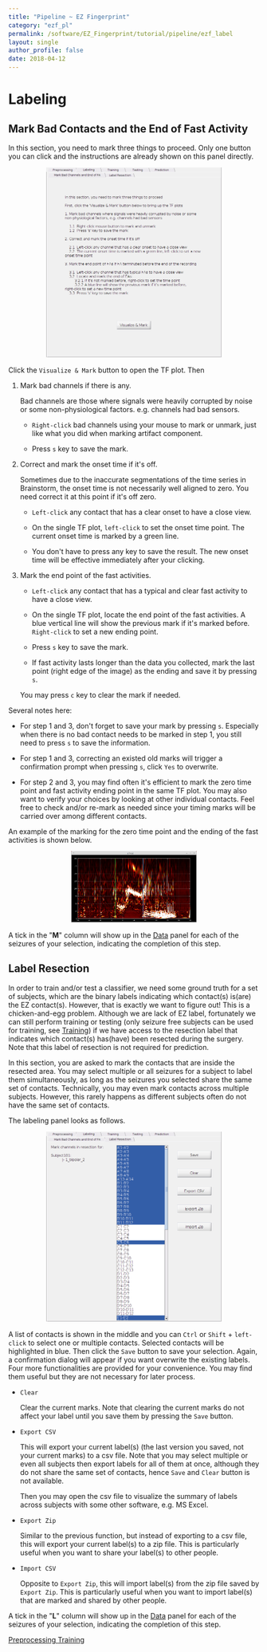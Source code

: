 ```yaml
---
title: "Pipeline ~ EZ Fingerprint"
category: "ezf_pl"
permalink: /software/EZ_Fingerprint/tutorial/pipeline/ezf_label
layout: single
author_profile: false
date: 2018-04-12
---
```


# Labeling

## <a name="mark"></a>Mark Bad Contacts and the End of Fast Activity

In this section, you need to mark three things to proceed. Only one button you can click and the instructions are already shown on this panel directly.

<p align="center">
  <img src="/images/software/EZ_Fingerprint/mark.png" style="max-width: 70%;">
</p>

Click the `Visualize & Mark` button to open the TF plot. Then

1. Mark bad channels if there is any.

	Bad channels are those where signals were heavily corrupted by noise or some non-physiological factors. e.g. channels had bad sensors.

	* `Right-click` bad channels using your mouse to mark or unmark, just like what you did when marking artifact component.

	* Press `s` key to save the mark.

2. Correct and mark the onset time if it's off.

	Sometimes due to the inaccurate segmentations of the time series in Brainstorm, the onset time is not necessarily well aligned to zero. You need correct it at this point if it's off zero.

	* `Left-click` any contact that has a clear onset to have a close view.

	* On the single TF plot, `left-click` to set the onset time point. The current onset time is marked by a green line.

	* You don't have to press any key to save the result. The new onset time will be effective immediately after your clicking.

3. Mark the end point of the fast activities.

	* `Left-click` any contact that has a typical and clear fast activity to have a close view.

	* On the single TF plot, locate the end point of the fast activities. A blue vertical line will show the previous mark if it's marked before. `Right-click` to set a new ending point.

	* Press `s` key to save the mark.

	* If fast activity lasts longer than the data you collected, mark the last point (right edge of the image) as the ending and save it by pressing `s`.

	You may press `c` key to clear the mark if needed.

Several notes here:

* For step 1 and 3, don't forget to save your mark by pressing `s`. Especially when there is no bad contact needs to be marked in step 1, you still need to press `s` to save the information.

* For step 1 and 3, correcting an existed old marks will trigger a confirmation prompt when pressing `s`, click `Yes` to overwrite.

* For step 2 and 3, you may find often it's efficient to mark the zero time point and fast activity ending point in the same TF plot. You may also want to verify your choices by looking at other individual contacts. Feel free to check and/or re-mark as needed since your timing marks will be carried over among different contacts.

An example of the marking for the zero time point and the ending of the fast activities is shown below.

<p align="center">
  <img src="/images/software/EZ_Fingerprint/TF_mark.png" style="max-width: 50%;">
</p>

A tick in the "**M**" column will show up in the [Data](/software/EZ_Fingerprint/tutorial/pipeline/ezf_data) panel for each of the seizures of your selection, indicating the completion of this step.

## <a name="lr"></a>Label Resection

In order to train and/or test a classifier, we need some ground truth for a set of subjects, which are the binary labels indicating which contact(s) is(are) the EZ contact(s). However, that is exactly we want to figure out! This is a chicken-and-egg problem. Although we are lack of EZ label, fortunately we can still perform training or testing (only seizure free subjects can be used for training, see [Training](/software/EZ_Fingerprint/tutorial/pipeline/ezf_train)) if we have access to the resection label that indicates which contact(s) has(have) been resected during the surgery. Note that this label of resection is not required for prediction.

In this section, you are asked to mark the contacts that are inside the resected area. You may select multiple or all seizures for a subject to label them simultaneously, as long as the seizures you selected share the same set of contacts. Technically, you may even mark contacts across multiple subjects. However, this rarely happens as different subjects often do not have the same set of contacts.

The labeling panel looks as follows.

<p align="center">
  <img src="/images/software/EZ_Fingerprint/label.png" style="max-width: 70%;">
</p>

A list of contacts is shown in the middle and you can `Ctrl` or `Shift` + `left-click` to select one or multiple contacts. Selected contacts will be highlighted in blue. Then click the `Save` button to save your selection. Again, a confirmation dialog will appear if you want overwrite the existing labels. Four more functionalities are provided for your convenience. You may find them useful but they are not necessary for later process.

* `Clear`

	Clear the current marks. Note that clearing the current marks do not affect your label until you save them by pressing the `Save` button.

* `Export CSV`

	This will export your current label(s) (the last version you saved, not your current marks) to a csv file. Note that you may select multiple or even all subjects then export labels for all of them at once, although they do not share the same set of contacts, hence `Save` and `Clear` button is not available.

	Then you may open the csv file to visualize the summary of labels across subjects with some other software, e.g. MS Excel.

* `Export Zip`

	Similar to the previous function, but instead of exporting to a csv file, this will export your current label(s) to a zip file. This is particularly useful when you want to share your label(s) to other people.
	
* `Import CSV`

	Opposite to `Export Zip`, this will import label(s) from the zip file saved by `Export Zip`. This is particularly useful when you want to import label(s) that are marked and shared by other people.
	
A tick in the "**L**" column will show up in the [Data](/software/EZ_Fingerprint/tutorial/pipeline/ezf_data) panel for each of the seizures of your selection, indicating the completion of this step.

<div class="pagination">
	<a class="left" href="/software/EZ_Fingerprint/tutorial/pipeline/ezf_preprocess"><i class="fa fa-arrow-circle-left"></i> Preprocessing </a>
	<a class="right" href="/software/EZ_Fingerprint/tutorial/pipeline/ezf_train"> Training <i class="fa fa-arrow-circle-right"></i></a>
</div>
